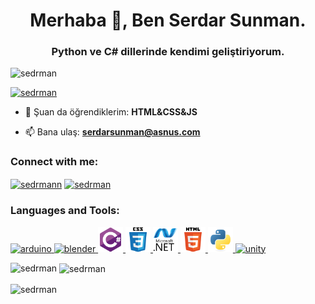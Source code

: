 <h1 align="center">Merhaba 👋, Ben Serdar Sunman.</h1>
<h3 align="center">Python ve C# dillerinde kendimi geliştiriyorum.</h3>

<p align="left"> <img src="https://komarev.com/ghpvc/?username=sedrman&label=G%C3%B6r%C3%BCnt%C3%BCleme&color=084063&style=flat" alt="sedrman" /> </p>

<p align="left"> <a href="https://github.com/sedrman"><img src="https://github-profile-trophy.vercel.app/?username=sedrman&theme=onestar" alt="sedrman" /></a> </p>

- 🌱 Şuan da öğrendiklerim: **HTML&CSS&JS**

- 📫 Bana ulaş: **serdarsunman@asnus.com**

<h3 align="left">Connect with me:</h3>
<p align="left">
<a href="https://instagram.com/sedrmann" target="blank"><img align="center" src="https://raw.githubusercontent.com/rahuldkjain/github-profile-readme-generator/master/src/images/icons/Social/instagram.svg" alt="sedrmann" height="30" width="40" /></a>
<a href="https://discord.gg/sedrman" target="blank"><img align="center" src="https://raw.githubusercontent.com/rahuldkjain/github-profile-readme-generator/master/src/images/icons/Social/discord.svg" alt="sedrman" height="30" width="40" /></a>
</p>

<h3 align="left">Languages and Tools:</h3>
<p align="left"> <a href="https://www.arduino.cc/" target="_blank" rel="noreferrer"> <img src="https://cdn.worldvectorlogo.com/logos/arduino-1.svg" alt="arduino" width="40" height="40"/> </a> <a href="https://www.blender.org/" target="_blank" rel="noreferrer"> <img src="https://download.blender.org/branding/community/blender_community_badge_white.svg" alt="blender" width="40" height="40"/> </a> <a href="https://www.w3schools.com/cs/" target="_blank" rel="noreferrer"> <img src="https://raw.githubusercontent.com/devicons/devicon/master/icons/csharp/csharp-original.svg" alt="csharp" width="40" height="40"/> </a> <a href="https://www.w3schools.com/css/" target="_blank" rel="noreferrer"> <img src="https://raw.githubusercontent.com/devicons/devicon/master/icons/css3/css3-original-wordmark.svg" alt="css3" width="40" height="40"/> </a> <a href="https://dotnet.microsoft.com/" target="_blank" rel="noreferrer"> <img src="https://raw.githubusercontent.com/devicons/devicon/master/icons/dot-net/dot-net-original-wordmark.svg" alt="dotnet" width="40" height="40"/> </a> <a href="https://www.w3.org/html/" target="_blank" rel="noreferrer"> <img src="https://raw.githubusercontent.com/devicons/devicon/master/icons/html5/html5-original-wordmark.svg" alt="html5" width="40" height="40"/> </a> <a href="https://www.python.org" target="_blank" rel="noreferrer"> <img src="https://raw.githubusercontent.com/devicons/devicon/master/icons/python/python-original.svg" alt="python" width="40" height="40"/> </a> <a href="https://unity.com/" target="_blank" rel="noreferrer"> <img src="https://www.vectorlogo.zone/logos/unity3d/unity3d-icon.svg" alt="unity" width="40" height="40"/> </a> </p>

<p><img align="left" src="https://github-readme-stats.vercel.app/api/top-langs?username=sedrman&show_icons=true&theme=dark&locale=tr&layout=compact" alt="sedrman" /></p>

<p>&nbsp;<img align="center" src="https://github-readme-stats.vercel.app/api?username=sedrman&show_icons=true&theme=dark&locale=tr" alt="sedrman" /></p>

<p><img align="center" src="https://github-readme-streak-stats.herokuapp.com/?user=sedrman&theme=dark" alt="sedrman" /></p>
